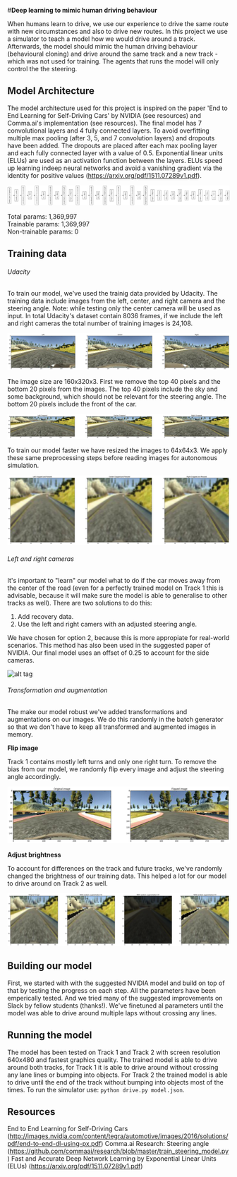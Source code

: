 #**Deep learning to mimic human driving behaviour**

When humans learn to drive, we use our experience to drive the same route with new circumstances and also to drive new routes. In this project we use a simulator to teach a model how we would drive around a track. Afterwards, the model should mimic the human driving behaviour (behavioural cloning) and drive around the same track and a new track - which was not used for training. The agents that runs the model will only control the the steering.



## Model Architecture
The model architecture used for this project is inspired on the paper 'End to End Learning for Self-Driving Cars' by NVIDIA (see resources) and Comma.ai's implementation (see resources). The final model has 7 convolutional layers and 4 fully connected layers. To avoid overfitting multiple max pooling (after 3, 5, and 7 convolution layers) and dropouts have been added. The dropouts are placed after each max pooling layer and each fully connected layer with a value of 0.5. 
Exponential linear units (ELUs) are used as an activation function between the layers. ELUs speed up learning indeep neural networks and avoid a vanishing gradient via the identity for positive values (https://arxiv.org/pdf/1511.07289v1.pdf).

![alt tag](https://github.com/indradenbakker/self-driving-cars-behavioural-cloning/blob/master/images/model.png?raw=true)

Total params: 1,369,997<br>
Trainable params: 1,369,997<br>
Non-trainable params: 0

## Training data
###### Udacity
To train our model, we've used the trainig data provided by Udacity. The training data include images from the left, center, and right camera and the steering angle. Note: while testing only the center camera will be used as input.
In total Udacity's dataset contain 8036 frames, if we include the left and right cameras the total number of training images is 24,108.

![alt tag](https://github.com/indradenbakker/self-driving-cars-behavioural-cloning/blob/master/images/original_images.png?raw=true)

The image size are 160x320x3. First we remove the top 40 pixels and the bottom 20 pixels from the images. The top 40 pixels include the sky and some background, which should not be relevant for the steering angle. The bottom 20 pixels include the front of the car. 

![alt tag](https://github.com/indradenbakker/self-driving-cars-behavioural-cloning/blob/master/images/cropped_image.png?raw=true)

To train our model faster we have resized the images to 64x64x3. We apply these same preprocessing steps before reading images for autonomous simulation. 

![alt tag](https://github.com/indradenbakker/self-driving-cars-behavioural-cloning/blob/master/images/resized_image.png?raw=true)

###### Left and right cameras
It's important to "learn" our model what to do if the car moves away from the center of the road (even for a perfectly trained model on Track 1 this is advisable, because it will make sure the model is able to generalise to other tracks as well). There are two solutions to do this:

1. Add recovery data.
2. Use the left and right camers with an adjusted steering angle. 

We have chosen for option 2, because this is more appropiate for real-world scenarios. This method has also been used in the suggested paper of NVIDIA. Our final model uses an offset of 0.25 to account for the side cameras.

![alt tag](https://github.com/indradenbakker/self-driving-cars-behavioural-cloning/blob/master/images/adjusted_steering.png?raw=true)

###### Transformation and augmentation
The make our model robust we've added transformations and augmentations on our images. We do this randomly in the batch generator so that we don't have to keep all transformed and augmented images in memory.

__Flip image__

Track 1 contains mostly left turns and only one right turn. To remove the bias from our model, we randomly flip every image and adjust the steering angle accordingly.

![alt tag](https://github.com/indradenbakker/self-driving-cars-behavioural-cloning/blob/master/images/flipped_image.png?raw=true)


__Adjust brightness__

To account for differences on the track and future tracks, we've randomly changed the brightness of our training data. This helped a lot for our model to drive around on Track 2 as well. 

![alt tag](https://github.com/indradenbakker/self-driving-cars-behavioural-cloning/blob/master/images/augmented_images.png?raw=true)



## Building our model
First, we started with with the suggested NVIDIA model and build on top of that by testing the progress on each step. All the parameters have been emperically tested. And we tried many of the suggested improvements on Slack by fellow students (thanks!). We've finetuned al parameters until the model was able to drive around multiple laps without crossing any lines. 

## Running the model
The model has been tested on Track 1 and Track 2 with screen resolution 640x480 and fastest graphics quality. The trained model is able to drive around both tracks, for Track 1 it is able to drive around without crossing any lane lines or bumping into objects. For Track 2 the trained model is able to drive until the end of the track without bumping into objects most of the times.
To run the simulator use: `python drive.py model.json`.

## Resources
End to End Learning for Self-Driving Cars (http://images.nvidia.com/content/tegra/automotive/images/2016/solutions/pdf/end-to-end-dl-using-px.pdf)
Comma.ai Research: Steering angle (https://github.com/commaai/research/blob/master/train_steering_model.py)
Fast and Accurate Deep Network Learning by Exponential Linear Units (ELUs) (https://arxiv.org/pdf/1511.07289v1.pdf)
